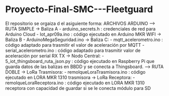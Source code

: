 # Proyecto-Final-SMC---Fleetguard
El repositorio se orgaiza d el asiguiente forma:
ARCHIVOS ARDUINO
  --> RUTA SIMPLE
      -> Baliza A
        - arduino_secrets.h : credenciales de red para Arduino Cloud
        - Iot_apr09a.ino : código ejecutado en Arduino MKR WIFI
      -> Baliza B
        - ArduinoMegaSeguridad.ino
      -> Baliza C:
        - mqtt_acelerometro.ino : código adaptado para trasmitir el valor de aceleración por MQTT
        - serial_acelerometro.ino : código adaptado para trasmitir valor de aceleración por serial RX TX
      -> Nodo Central:
        - 5_iot_thingsboard_ruta_json.py : código ejecutado en Raspberry Pi que guarda datos de las balizas en BBDD y se conecta a Thingsboard.
  --> RUTA DOBLE
      -> LoRa Trasmisora: 
        - remolqueLoraTrasmisora.ino : código ejecutado en LORA MKR 1310 trasmisora
      -> LoRa Receptora:
        - remolqueLoraReceptora.ino : código ejecutado en LORA MKR 1310 receptora con capacidad de guardar si se le conecta módulo para SD
        
